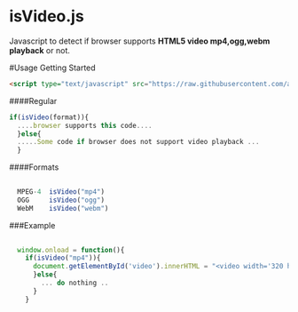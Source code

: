 # isVideo.js
Javascript to detect if browser supports <b>HTML5 video mp4,ogg,webm playback</b> or not.

#Usage
Getting Started
```html
<script type="text/javascript" src="https://raw.githubusercontent.com/argunner/isVideo.js/master/index.js"></script>
```


####Regular
```js
if(isVideo(format)){
  ....browser supports this code....
  }else{
  .....Some code if browser does not support video playback ...
  }
```

####Formats
```js
  
  MPEG-4  isVideo("mp4")
  OGG     isVideo("ogg")
  WebM    isVideo("webm")
```


###Example

```js
  
  window.onload = function(){
    if(isVideo("mp4")){
      document.getElementById('video').innerHTML = "<video width='320 height='240' controls><source src='f.mp4' type='video/mp4'></video>";
	  }else{
	    ... do nothing ..
	  }
	}
```

